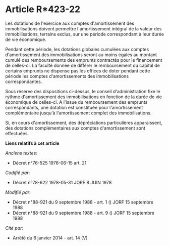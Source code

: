# Article R*423-22

Les dotations de l'exercice aux comptes d'amortissement des immobilisations doivent permettre l'amortissement intégral de la
valeur des immobilisations, terrains exclus, sur une période correspondant à leur durée de vie économique.

Pendant cette période, les dotations globales cumulées aux comptes d'amortissement des immobilisations seront au moins égales
au montant cumulé des remboursements des emprunts contractés pour le financement de celles-ci. La faculté donnée de différer
le remboursement du capital de certains emprunts ne dispense pas les offices de doter pendant cette période les comptes
d'amortissements des immobilisations correspondantes.

Sous réserve des dispositions ci-dessus, le conseil d'administration fixe le rythme d'amortissement des immobilisations en
fonction de la durée de vie économique de celles-ci. A l'issue du remboursement des emprunts correspondants, une dotation est
constituée pour l'amortissement complémentaire jusqu'à l'amortissement complet des immobilisations.

Si, en cours d'amortissement, des dépréciations particulières apparaissent, des dotations complémentaires aux comptes
d'amortissement sont effectuées.

**Liens relatifs à cet article**

_Anciens textes_:

  - Décret n°76-525 1976-06-15 art. 21

_Codifié par_:

  - Décret n°78-622 1978-05-31 JORF 8 JUIN 1978

_Modifié par_:

  - Décret n°88-921 du 9 septembre 1988 - art. 1 () JORF 15 septembre 1988
  - Décret n°88-921 du 9 septembre 1988 - art. 9 () JORF 15 septembre 1988

_Cité par_:

  - Arrêté du 6 janvier 2014 - art. 14 (V)
